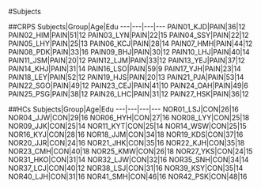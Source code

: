 #Subjects

##CRPS
Subjects|Group|Age|Edu
---|---|---|---
PAIN01_KJD|PAIN|36|12
PAIN02_HIM|PAIN|51|12
PAIN03_LYN|PAIN|22|15
PAIN04_SSY|PAIN|22|12
PAIN05_LHY|PAIN|25|13
PAIN06_KCJ|PAIN|28|14
PAIN07_HMH|PAIN|44|12
PAIN08_PDK|PAIN|33|16
PAIN09_BHJ|PAIN|30|12
PAIN10_LHJ|PAIN|40|14
PAIN11_JSM|PAIN|20|12
PAIN12_LJM|PAIN|33|12
PAIN13_YEJ|PAIN|37|12
PAIN14_KHJ|PAIN|31|14
PAIN16_LSO|PAIN|59|9
PAIN17_YJH|PAIN|23|14
PAIN18_LEY|PAIN|52|12
PAIN19_HJS|PAIN|20|13
PAIN21_PJA|PAIN|53|14
PAIN22_SGO|PAIN|49|12
PAIN23_CEJ|PAIN|41|10
PAIN24_OAH|PAIN|49|6
PAIN25_PSG|PAIN|38|12
PAIN26_LHC|PAIN|31|12
PAIN27_HSK|PAIN|36|12


##HCs
Subjects|Group|Age|Edu
---|---|---|---
NOR01_LSJ|CON|26|16
NOR04_JJW|CON|29|16
NOR06_HYH|CON|27|16
NOR08_LYY|CON|25|18
NOR09_JJK|CON|25|14
NOR11_KYT|CON|25|14
NOR14_WSW|CON|25|15
NOR16_KYJ|CON|28|16
NOR18_JJM|CON|34|18
NOR19_KDS|CON|37|16
NOR20_JJR|CON|24|16
NOR21_JHK|CON|35|16
NOR22_KJH|CON|35|18
NOR23_CMH|CON|40|18
NOR25_KMW|CON|26|18
NOR27_YKS|CON|24|15
NOR31_HKO|CON|31|14
NOR32_LJW|CON|32|16
NOR35_SNH|CON|34|14
NOR37_LCJ|CON|40|12
NOR38_LSJ|CON|31|16
NOR39_KSY|CON|35|14
NOR40_LJH|CON|31|16
NOR41_SMH|CON|46|16
NOR42_PSK|CON|48|16

